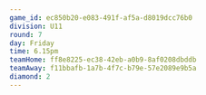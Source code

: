 ```yaml
---
game_id: ec850b20-e083-491f-af5a-d8019dcc76b0
division: U11
round: 7
day: Friday
time: 6.15pm
teamHome: ff8e8225-ec38-42eb-a0b9-8af0208dbddb
teamAway: f11bbafb-1a7b-4f7c-b79e-57e2089e9b5a
diamond: 2
---
```

